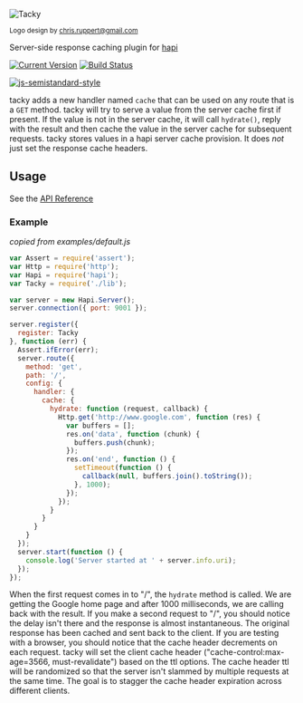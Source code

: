 ![Tacky](https://github.com/continuationlabs/tacky/raw/master/images/smaller.png)

<sub>Logo design by chris.ruppert@gmail.com</sub>

Server-side response caching plugin for [hapi](http://hapijs.com/)

[![Current Version](https://img.shields.io/npm/v/tacky.svg)](https://www.npmjs.org/package/tacky)
[![Build Status](https://travis-ci.org/continuationlabs/tacky.svg)](https://travis-ci.org/continuationlabs/tacky)

[![js-semistandard-style](https://cdn.rawgit.com/flet/semistandard/master/badge.svg)](https://github.com/Flet/semistandard)

tacky adds a new handler named `cache` that can be used on any route that is a `GET` method. tacky will try to serve a value from the server cache first if present. If the value is not in the server cache, it will call `hydrate()`, reply with the result and then cache the value in the server cache for subsequent requests. tacky stores values in a hapi server cache provision. It does *not* just set the response cache headers.

## Usage

See the [API Reference](https://github.com/continuationlabs/tacky/blob/master/API.md)

### Example

_copied from examples/default.js_

```js
var Assert = require('assert');
var Http = require('http');
var Hapi = require('hapi');
var Tacky = require('./lib');

var server = new Hapi.Server();
server.connection({ port: 9001 });

server.register({
  register: Tacky
}, function (err) {
  Assert.ifError(err);
  server.route({
    method: 'get',
    path: '/',
    config: {
      handler: {
        cache: {
          hydrate: function (request, callback) {
            Http.get('http://www.google.com', function (res) {
              var buffers = [];
              res.on('data', function (chunk) {
                buffers.push(chunk);
              });
              res.on('end', function () {
                setTimeout(function () {
                  callback(null, buffers.join().toString());
                }, 1000);
              });
            });
          }
        }
      }
    }
  });
  server.start(function () {
    console.log('Server started at ' + server.info.uri);
  });
});
```

When the first request comes in to "/", the `hydrate` method is called. We are getting the Google home page and after 1000 milliseconds, we are calling back with the result. If you make a second request to "/", you should notice the delay isn't there and the response is almost instantaneous. The original response has been cached and sent back to the client. If you are testing with a browser, you should notice that the cache header decrements on each request. tacky will set the client cache header ("cache-control:max-age=3566, must-revalidate") based on the ttl options. The cache header ttl will be randomized so that the server isn't slammed by multiple requests at the same time. The goal is to stagger the cache header expiration across different clients.
